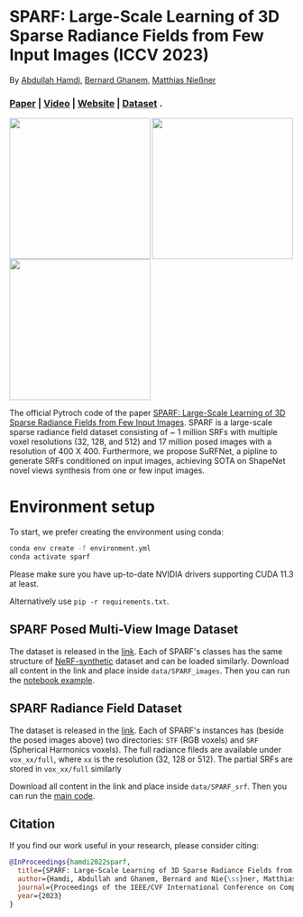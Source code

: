# SPARF: Large-Scale Learning of 3D Sparse Radiance Fields from Few Input Images (ICCV 2023)
By [Abdullah Hamdi](https://abdullahamdi.com/), [Bernard Ghanem](http://www.bernardghanem.com/), [Matthias Nießner](https://niessnerlab.org/members/matthias_niessner/profile.html) 
### [Paper](https://arxiv.org/abs/2212.09100) | [Video](https://youtu.be/VcjypZ0hp4w) | [Website](https://abdullahamdi.com/sparf/) | [Dataset](https://drive.google.com/drive/folders/19zCvjQJEh30vCzNC32Bvkc8s_s7GjbKR?usp=sharing) . <br>
<p float="left">
<img src="https://user-images.githubusercontent.com/26301932/208697062-829496a7-4a25-42cf-8a67-41cc64b0ea66.gif" align="left" width="250">
<img src="https://user-images.githubusercontent.com/26301932/208697090-2bb7ade0-1cce-4ebe-bbd8-c61d4fcfb587.gif" align="center" width="250">
<img src="https://user-images.githubusercontent.com/26301932/208697114-ce5e0a29-4cec-41ec-b995-e6b41495b042.gif" align="center" width="250">
</p>
 
The official Pytroch code of the paper [SPARF: Large-Scale Learning of 3D Sparse Radiance Fields from Few Input Images](https://arxiv.org/abs/2212.09100). SPARF is a large-scale sparse radiance field dataset consisting of ~ 1 million SRFs with multiple voxel resolutions (32, 128, and 512) and 17 million posed images with a resolution of 400 X 400. Furthermore, we propose SuRFNet, a pipline to generate SRFs conditioned on input images, achieving SOTA on ShapeNet novel views synthesis from one or few input images. 

# Environment setup

To start, we prefer creating the environment using conda:
```sh
conda env create -f environment.yml
conda activate sparf
```
Please make sure you have up-to-date NVIDIA drivers supporting CUDA 11.3 at least.

Alternatively use `pip -r requirements.txt`.
## SPARF Posed Multi-View Image Dataset 
The dataset is released in the [link](https://drive.google.com/drive/folders/19zCvjQJEh30vCzNC32Bvkc8s_s7GjbKR?usp=sharing). Each of SPARF's classes has the same structure of [NeRF-synthetic](https://github.com/sxyu/pixel-nerf) dataset and can be loaded similarly. Download all content in the link and place inside `data/SPARF_images`. Then you can run the [notebook example](https://github.com/ajhamdi/sparf_pytorch/blob/main/examples/mvimage_load.ipynb). 


## SPARF Radiance Field Dataset
The dataset is released in the [link](https://drive.google.com/drive/folders/1Qd_hBrRKR1vlCacOSyK_FN4igkHSbPSM?usp=sharing). Each of SPARF's instances has (beside the posed images above) two directories: `STF` (RGB voxels) and `SRF` (Spherical Harmonics voxels). The full radiance fileds are available under `vox_xx/full`, where `xx` is the resolution (32, 128 or 512). The partial SRFs are stored in `vox_xx/full` similarly

Download all content in the link and place inside `data/SPARF_srf`. Then you can run the [main code](#).

## Citation
If you find our work useful in your research, please consider citing:
```bibtex
@InProceedings{hamdi2022sparf,
  title={SPARF: Large-Scale Learning of 3D Sparse Radiance Fields from Few Input Images},
  author={Hamdi, Abdullah and Ghanem, Bernard and Nie{\ss}ner, Matthias},
  journal={Proceedings of the IEEE/CVF International Conference on Computer Vision (ICCV) Workshops},
  year={2023}
}
```

